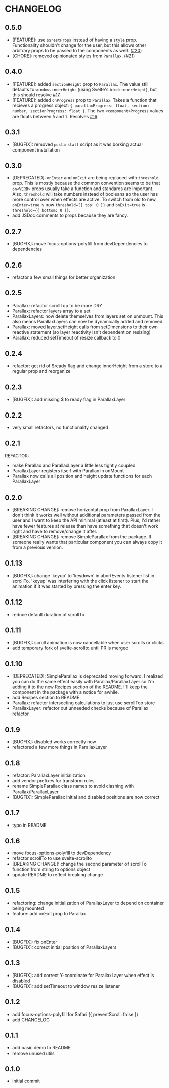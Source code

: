 # CHANGELOG

## 0.5.0
* [FEATURE]: use `$$restProps` instead of having a `style` prop. Functionality shouldn't change for the user, but this allows other arbitrary props to be passed to the components as well. ([#20](https://github.com/kindoflew/svelte-parallax/pull/20))
* [CHORE]: removed opinionated styles from `Parallax`. ([#21](https://github.com/kindoflew/svelte-parallax/pull/21))
## 0.4.0
* [FEATURE]: added `sectionHeight` prop to `Parallax`. The value still defaults to `window.innerHeight` (using Svelte's `bind:innerHeight`), but this should resolve [#17](https://github.com/kindoflew/svelte-parallax/issues/17).
* [FEATURE]: added `onProgress` prop to `Parallax`. Takes a function that recieves a progress object: `{ parallaxProgress: float, section: number, sectionProgress: float }`. The two `<component>Progress` values are floats between `0` and `1`. Resolves [#16](https://github.com/kindoflew/svelte-parallax/issues/16).

## 0.3.1
* [BUGFIX]: removed `postinstall` script as it was borking actual component installation

## 0.3.0
* [DEPRECATED]: `onEnter` and `onExit` are being replaced with `threshold` prop. This is mostly because the common convention seems to be that `on<VERB>` props usually take a function and standards are important. Also, `threshold` will take numbers instead of booleans so the user has more control over when effects are active. To switch from old to new, `onEnter=true` is now `threshold={{ top: 0 }}` and `onExit=true` is `threshold={{ bottom: 0 }}`.
* add JSDoc comments to props because they are fancy.

## 0.2.7
* [BUGFIX]: move focus-options-polyfill from devDependencies to dependencies

## 0.2.6
* refactor a few small things for better organization

## 0.2.5
* Parallax: refactor scrollTop to be more DRY
* Parallax: refactor layers array to a set
* ParallaxLayers: now delete themselves from layers set on unmount. This also means ParallaxLayers can now be dynamically added and removed
* Parallax: moved layer.setHeight calls from setDimensions to their own reactive statement (so layer reactivity isn't dependent on resizing)
* Parallax: reduced setTimeout of resize callback to 0

## 0.2.4
* refactor: get rid of $ready flag and change innerHeight from a store to a regular prop and reorganize

## 0.2.3
* [BUGFIX]: add missing $ to ready flag in ParallaxLayer

## 0.2.2
* very small refactors, no functionality changed

## 0.2.1
REFACTOR:
  * make Parallax and ParallaxLayer a little less tightly coupled
  * ParallaxLayer registers itself with Parallax in onMount
  * Parallax now calls all position and height update functions for each ParallaxLayer

## 0.2.0
* [BREAKING CHANGE]: remove horizontal prop from ParallaxLayer. I don't think it works well without additional parameters passed from the user and I want to keep the API minimal (atleast at first). Plus, I'd rather have fewer features at release than have something that doesn't work right and have to remove/change it after.
* [BREAKING CHANGE]: remove SimpleParallax from the package. If someone really wants that particular component you can always copy it from a previous version.

## 0.1.13
* [BUGFIX]: change 'keyup' to 'keydown' in abortEvents listener list in scrollTo. 'keyup' was interfering with the click listener to start the animation if it was started by pressing the enter key. 

## 0.1.12
* reduce default duration of scrollTo

## 0.1.11
* [BUGFIX]: scroll animation is now cancellable when user scrolls or clicks
* add temporary fork of svelte-scrollto until PR is merged

## 0.1.10
* [DEPRECATED]: SimpleParallax is deprecated moving forward. I realized you can do the same effect easily with Parallax/ParallaxLayer so I'm adding it to the new Recipes section of the README. I'll keep the component in the package with a notice for awhile.
* add Recipes section to README
* Parallax: refactor intersecting calculations to just use scrollTop store
* ParallaxLayer: refactor out unneeded checks because of Parallax refactor

## 0.1.9
* [BUGFIX]: disabled works correctly now
* refactored a few more things in ParallaxLayer

## 0.1.8
* refactor: ParallaxLayer initialization
* add vendor prefixes for transform rules
* rename SimpleParallax class names to avoid clashing with Parallax/ParallaxLayer
* [BUGFIX]: SimpleParallax initial and disabled positions are now correct

## 0.1.7
* typo in README

## 0.1.6
* move focus-options-polyfill to devDependency
* refactor scrollTo to use svelte-scrollto
* [BREAKING CHANGE]: change the second parameter of scrollTo function from string to options object
* update README to reflect breaking change

## 0.1.5
* refactoring: change initialization of ParallaxLayer to depend on container being mounted
* feature: add onExit prop to Parallax

## 0.1.4
* [BUGFIX]: fix onEnter
* [BUGFIX]: correct initial position of ParallaxLayers

## 0.1.3
* [BUGFIX]: add correct Y-coordinate for ParallaxLayer when effect is disabled
* [BUGFIX]: add setTimeout to window resize listener

## 0.1.2
* add focus-options-polyfill for Safari ({ preventScroll: false })
* add CHANGELOG

## 0.1.1
* add basic demo to README
* remove unused utils

## 0.1.0
* initial commit